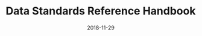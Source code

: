 ---
title: Data Standards Reference Handbook
date: "2018-11-29"
layout: post
draft: true
path: "/projects/data-standards-reference"
category: "Interactive"
tags:
  - "Visualization"
  - "Mapping"
  - "APIs"
description: "More things."
image_alt: "Screenshot of SF Building Explorer Web App"
links:
  -
    title: Website
    link: https://datasf.org/sf-building-explorer
  -
    title: Code
    link: https://github.com/datasf/sf-building-explorer
  -
    title: Blog Post
    link: https://datasf.org/blog/new-sf-building-footprints-released-with-3d-characteristics/
---